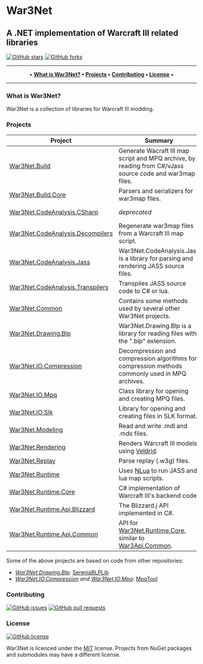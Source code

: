 # War3Net
## A .NET implementation of Warcraft III related libraries

[![GitHub stars](https://img.shields.io/github/stars/Drake53/War3Net.svg)](https://github.com/Drake53/War3Net/stargazers)
[![GitHub forks](https://img.shields.io/github/forks/Drake53/War3Net.svg)](https://github.com/Drake53/War3Net/network/members)

---

<p align="center">
  •
  <b>
  <a href="#what-is-war3net">What is War3Net?</a> •
  <a href="#projects">Projects</a> •
  <a href="#contributing">Contributing</a> •
  <a href="#license">License</a>
  </b>
  •
</p>

---

### What is War3Net?

War3Net is a collection of libraries for Warcraft III modding.

### Projects

| Project                           | Summary                                                                                                   | NuGet                         |
| --------------------------------- | --------------------------------------------------------------------------------------------------------- | ----------------------------- |
| [War3Net.Build]                   | Generate Wacraft III map script and MPQ archive, by reading from C#/vJass source code and war3map files.  | [![VBuild]][PBuild]           |
| [War3Net.Build.Core]              | Parsers and serializers for war3map files.                                                                | [![VBuildCore]][PBuildCore]   |
| [War3Net.CodeAnalysis.CSharp]     | *deprecated*                                                                                              | [![VCodeCSharp]][PCodeCSharp] |
| [War3Net.CodeAnalysis.Decompilers]| Regenerate war3map files from a Warcraft III map script.                                                  | [![VCodeDecomp]][PCodeDecomp] |
| [War3Net.CodeAnalysis.Jass]       | War3Net.CodeAnalysis.Jass is a library for parsing and rendering JASS source files.                       | [![VCodeJass]][PCodeJass]     |
| [War3Net.CodeAnalysis.Transpilers]| Transpiles JASS source code to C# or lua.                                                                 | [![VCodeTrans]][PCodeTrans]   |
| [War3Net.Common]                  | Contains some methods used by several other War3Net projects.                                             | [![VCommon]][PCommon]         |
| [War3Net.Drawing.Blp]             | War3Net.Drawing.Blp is a library for reading files with the ".blp" extension.                             | [![VBlp]][PBlp]               |
| [War3Net.IO.Compression]          | Decompression and compression algorithms for compression methods commonly used in MPQ archives.           | [![VCompress]][PCompress]     |
| [War3Net.IO.Mpq]                  | Class library for opening and creating MPQ files.                                                         | [![VMpq]][PMpq]               |
| [War3Net.IO.Slk]                  | Library for opening and creating files in SLK format.                                                     | [![VSlk]][PSlk]               |
| [War3Net.Modeling]                | Read and write .mdl and .mdx files.                                                                       | *Coming soon*                 |
| [War3Net.Rendering]               | Renders Warcraft III models using [Veldrid].                                                              | *Coming soon*                 |
| [War3Net.Replay]                  | Parse replay (.w3g) files.                                                                                | *Coming soon*                 |
| [War3Net.Runtime]                 | Uses [NLua] to run JASS and lua map scripts.                                                              | *Coming soon*                 |
| [War3Net.Runtime.Core]            | C# implementation of Warcraft III's backend code.                                                         | *Coming soon*                 |
| [War3Net.Runtime.Api.Blizzard]    | The Blizzard.j API implemented in C#.                                                                     | *Coming soon*                 |
| [War3Net.Runtime.Api.Common]      | API for [War3Net.Runtime.Core], similar to [War3Api.Common].                                              | *Coming soon*                 |

Some of the above projects are based on code from other repositories:
- *[War3Net.Drawing.Blp]:* [SereniaBLPLib](https://github.com/WoW-Tools/SereniaBLPLib)
- *[War3Net.IO.Compression] and [War3Net.IO.Mpq]:* [MpqTool](https://github.com/hazzik/MpqTool)

### Contributing

[![GitHub issues](https://img.shields.io/github/issues/Drake53/War3Net.svg)](https://github.com/Drake53/War3Net/issues)
[![GitHub pull requests](https://img.shields.io/github/issues-pr/Drake53/War3Net.svg)](https://github.com/Drake53/War3Net/pulls)

### License

[![GitHub license](https://img.shields.io/github/license/Drake53/War3Net.svg)](https://github.com/Drake53/War3Net/blob/master/LICENSE)

War3Net is licenced under the [MIT](LICENSE) license.
Projects from NuGet packages and submodules may have a different license.





[CSharpLua]: https://github.com/Drake53/CSharp.lua
[NLua]: https://github.com/NLua/NLua
[Veldrid]: https://github.com/mellinoe/veldrid
[War3Api.Blizzard]: https://github.com/Drake53/War3Api/tree/master/src/War3Api.Blizzard
[War3Api.Common]: https://github.com/Drake53/War3Api/tree/master/src/War3Api.Common

[War3Net.Build]: https://github.com/Drake53/War3Net/tree/master/src/War3Net.Build
[War3Net.Build.Core]: https://github.com/Drake53/War3Net/tree/master/src/War3Net.Build.Core
[War3Net.CodeAnalysis.CSharp]: https://github.com/Drake53/War3Net/tree/master/src/War3Net.CodeAnalysis.CSharp
[War3Net.CodeAnalysis.Decompilers]: https://github.com/Drake53/War3Net/tree/master/src/War3Net.CodeAnalysis.Decompilers
[War3Net.CodeAnalysis.Jass]: https://github.com/Drake53/War3Net/tree/master/src/War3Net.CodeAnalysis.Jass
[War3Net.CodeAnalysis.Transpilers]: https://github.com/Drake53/War3Net/tree/master/src/War3Net.CodeAnalysis.Transpilers
[War3Net.Common]: https://github.com/Drake53/War3Net/tree/master/src/War3Net.Common
[War3Net.Drawing.Blp]: https://github.com/Drake53/War3Net/tree/master/src/War3Net.Drawing.Blp
[War3Net.IO.Compression]: https://github.com/Drake53/War3Net/tree/master/src/War3Net.IO.Compression
[War3Net.IO.Mpq]: https://github.com/Drake53/War3Net/tree/master/src/War3Net.IO.Mpq
[War3Net.IO.Slk]: https://github.com/Drake53/War3Net/tree/master/src/War3Net.IO.Slk
[War3Net.Modeling]: https://github.com/Drake53/War3Net/tree/master/src/War3Net.Modeling
[War3Net.Rendering]: https://github.com/Drake53/War3Net/tree/master/src/War3Net.Rendering
[War3Net.Replay]: https://github.com/Drake53/War3Net/tree/master/src/War3Net.Replay
[War3Net.Runtime]: https://github.com/Drake53/War3Net/tree/master/src/War3Net.Runtime
[War3Net.Runtime.Core]: https://github.com/Drake53/War3Net/tree/master/src/War3Net.Runtime.Core
[War3Net.Runtime.Api.Blizzard]: https://github.com/Drake53/War3Net/tree/master/src/War3Net.Runtime.Api.Blizzard
[War3Net.Runtime.Api.Common]: https://github.com/Drake53/War3Net/tree/master/src/War3Net.Runtime.Api.Common

[PBuild]: https://www.nuget.org/packages/War3Net.Build
[PBuildCore]: https://www.nuget.org/packages/War3Net.Build.Core
[PCodeCSharp]: https://www.nuget.org/packages/War3Net.CodeAnalysis.CSharp 
[PCodeDecomp]: https://www.nuget.org/packages/War3Net.CodeAnalysis.Decompilers
[PCodeJass]: https://www.nuget.org/packages/War3Net.CodeAnalysis.Jass
[PCodeTrans]: https://www.nuget.org/packages/War3Net.CodeAnalysis.Transpilers
[PCommon]: https://www.nuget.org/packages/War3Net.Common
[PBlp]: https://www.nuget.org/packages/War3Net.Drawing.Blp
[PCompress]: https://www.nuget.org/packages/War3Net.IO.Compression
[PMpq]: https://www.nuget.org/packages/War3Net.IO.Mpq
[PSlk]: https://www.nuget.org/packages/War3Net.IO.Slk
[PModel]: https://www.nuget.org/packages/War3Net.Modeling
[PRender]: https://www.nuget.org/packages/War3Net.Rendering
[PReplay]: https://www.nuget.org/packages/War3Net.Replay
[PRuntime]: https://www.nuget.org/packages/War3Net.Runtime
[PRuntimeCore]: https://www.nuget.org/packages/War3Net.Runtime.Core
[PBlizzardApi]: https://www.nuget.org/packages/War3Net.Runtime.Api.Blizzard
[PCommonApi]: https://www.nuget.org/packages/War3Net.Runtime.Api.Common

[VBuild]: https://img.shields.io/nuget/v/War3Net.Build.svg
[VBuildCore]: https://img.shields.io/nuget/v/War3Net.Build.Core.svg
[VCodeCSharp]: https://img.shields.io/nuget/v/War3Net.CodeAnalysis.CSharp.svg 
[VCodeDecomp]: https://img.shields.io/nuget/v/War3Net.CodeAnalysis.Decompilers.svg
[VCodeJass]: https://img.shields.io/nuget/v/War3Net.CodeAnalysis.Jass.svg
[VCodeTrans]: https://img.shields.io/nuget/v/War3Net.CodeAnalysis.Transpilers.svg
[VCommon]: https://img.shields.io/nuget/v/War3Net.Common.svg
[VBlp]: https://img.shields.io/nuget/v/War3Net.Drawing.Blp.svg
[VCompress]: https://img.shields.io/nuget/v/War3Net.IO.Compression.svg
[VMpq]: https://img.shields.io/nuget/v/War3Net.IO.Mpq.svg
[VSlk]: https://img.shields.io/nuget/v/War3Net.IO.Slk.svg
[VModel]: https://img.shields.io/nuget/v/War3Net.Modeling.svg
[VRender]: https://img.shields.io/nuget/v/War3Net.Rendering.svg
[VReplay]: https://img.shields.io/nuget/v/War3Net.Replay.svg
[VRuntime]: https://img.shields.io/nuget/v/War3Net.Runtime.svg
[VRuntimeCore]: https://img.shields.io/nuget/v/War3Net.Runtime.Core.svg
[VBlizzardApi]: https://img.shields.io/nuget/v/War3Net.Runtime.Api.Blizzard.svg
[VCommonApi]: https://img.shields.io/nuget/v/War3Net.Runtime.Api.Common.svg
